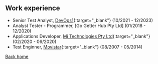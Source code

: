 ## Work experience 

- Senior Test Analyst, [DevOps1](https://www.devops1.com.au/){:target="_blank"} (10/2021 - 12/2023)
- Analyst Tester - Programmer, [Go Getter Hub Pty Ltd] (01/2018 - 12/2020)
- Applications Developer, [Mi Technologies Pty Ltd](https://www.mitechnologies.com.au/){:target="_blank"} (02/2020 - 06/2020)
- Test Enginner, [Movistar](https://www.movistar.com.ec/){:target="_blank"} (08/2007 - 05/2014)


[Back home](/robertozumbanaranjo/)
